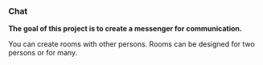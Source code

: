 ### Chat

**The goal of this project is to create a messenger for communication.**

You can create rooms with other persons. Rooms can be designed for two persons or for many. 